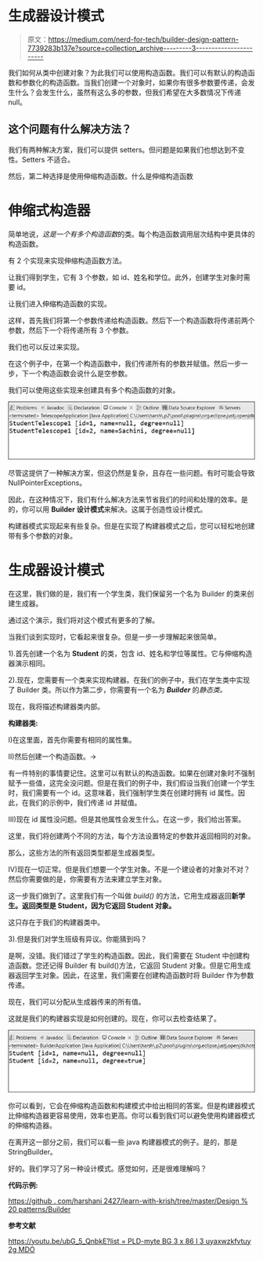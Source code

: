 # 生成器设计模式

> 原文：<https://medium.com/nerd-for-tech/builder-design-pattern-7739283b137e?source=collection_archive---------3----------------------->

我们如何从类中创建对象？为此我们可以使用构造函数。我们可以有默认的构造函数和参数化的构造函数。当我们创建一个对象时，如果你有很多参数要传递，会发生什么？会发生什么，虽然有这么多的参数，但我们希望在大多数情况下传递 null。

## 这个问题有什么解决方法？

我们有两种解决方案，我们可以提供 setters。但问题是如果我们也想达到不变性。Setters 不适合。

然后，第二种选择是使用伸缩构造函数。什么是伸缩构造函数

# 伸缩式构造器

简单地说，*这是一个有多个构造函数*的类。每个构造函数调用层次结构中更具体的构造函数。

有 2 个实现来实现伸缩构造函数方法。

让我们得到学生，它有 3 个参数，如 id、姓名和学位。此外，创建学生对象时需要 id。

让我们进入伸缩构造函数的实现。

这样，首先我们将第一个参数传递给构造函数。然后下一个构造函数将传递前两个参数，然后下一个将传递所有 3 个参数。

我们也可以反过来实现。

在这个例子中，在第一个构造函数中，我们传递所有的参数并赋值。然后一步一步，下一个构造函数会说什么是空参数。

我们可以使用这些实现来创建具有多个构造函数的对象。

![](img/09a2d0ea84115721ca39bfe2e06933cd.png)

尽管这提供了一种解决方案，但这仍然是复杂，且存在一些问题。有时可能会导致 NullPointerExceptions。

因此，在这种情况下，我们有什么解决方法来节省我们的时间和处理的效率。是的，你可以用 **Builder 设计模式**来解决。这属于创造性设计模式。

构建器模式实现起来有些复杂。但是在实现了构建器模式之后，您可以轻松地创建带有多个参数的对象。

# 生成器设计模式

在这里，我们做的是，我们有一个学生类，我们保留另一个名为 Builder 的类来创建生成器。

通过这个演示，我们将对这个模式有更多的了解。

当我们谈到实现时，它看起来很复杂。但是一步一步理解起来很简单。

1).首先创建一个名为 **Student** 的类，包含 id、姓名和学位等属性。它与伸缩构造器演示相同。

2).现在，您需要有一个类来实现构建器。在我们的例子中，我们在学生类中实现了 Builder 类。所以作为第二步，你需要有一个名为 ***Builder*** 的*静态类。*

现在，我将描述构建器类内部。

**构建器类:**

I)在这里面，首先你需要有相同的属性集。

II)然后创建一个构造函数。->

有一件特别的事情要记住。这里可以有默认的构造函数。如果在创建对象时不强制赋予一些值，这完全没问题。但是在我们的例子中，我们假设当我们创建一个学生时，我们需要有一个 id。这意味着，我们强制学生类在创建时拥有 id 属性。因此，在我们的示例中，我们传递 id 并赋值。

III)现在 id 属性没问题。但是其他属性会发生什么。在这一步，我们给出答案。

这里，我们将创建两个不同的方法，每个方法设置特定的参数并返回相同的对象。

那么，这些方法的所有返回类型都是生成器类型。

IV)现在一切正常。但是我们想要一个学生对象。不是一个建设者的对象对不对？然后你需要做的是，你需要有方法来建立学生对象。

这一步我们做到了。这里我们有一个叫做 *build()* 的方法，它用生成器返回**新学生。返回类型是 Student，因为它返回 Student 对象。**

这只存在于我们的构建器类中。

3).但是我们对学生班级有异议。你能猜到吗？

是啊，没错。我们错过了学生的构造函数。因此，我们需要在 Student 中创建构造函数。您还记得 Builder 有 build()方法，它返回 Student 对象。但是它用生成器返回学生对象。因此，在这里，我们需要在创建构造函数时将 Builder 作为参数传递。

现在，我们可以分配从生成器传来的所有值。

这就是我们的构建器实现是如何创建的。现在，你可以去检查结果了。

![](img/44f25df026cbe790ae1d0d3e14dc3970.png)

你可以看到，它会在伸缩构造函数和构建模式中给出相同的答案。但是构建器模式比伸缩构造器更容易使用，效率也更高。你可以看到我们可以避免使用构建器模式的伸缩构造器。

在离开这一部分之前，我们可以看一些 java 构建器模式的例子。是的，那是 StringBuilder。

好的。我们学习了另一种设计模式。感觉如何，还是很难理解吗？

**代码示例:**

[https://github . com/harshani 2427/learn-with-krish/tree/master/Design % 20 patterns/Builder](https://github.com/harshani2427/learn-with-krish/tree/master/Design%20Patterns/Builder)

**参考文献**

[https://youtu.be/ubG_5_QnbkE?list = PLD-myte BG 3 x 86 I 3 uyaxwzkfvtuy 2g MDO](https://youtu.be/ubG_5_QnbkE?list=PLD-mYtebG3X86i3uyAXwZKfVtUy2gMDdo)